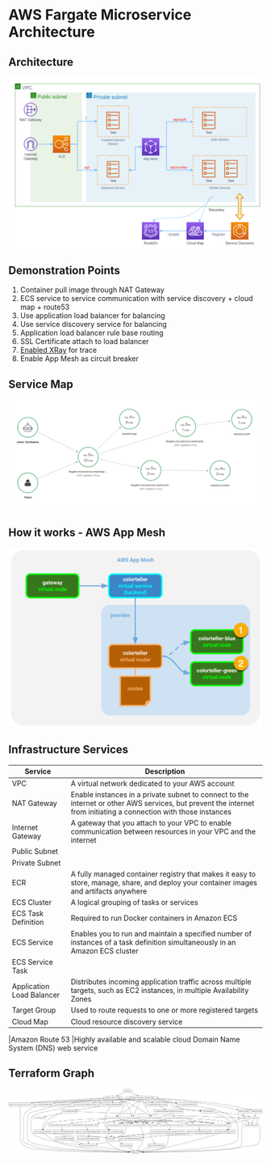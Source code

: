 # AWS Fargate Microservice Architecture

## Architecture

![img](./docs/architecture2.png)

## Demonstration Points

1. Container pull image through NAT Gateway
2. ECS service to service communication with service discovery + cloud map + route53
3. Use application load balancer for balancing
4. Use service discovery service for balancing
5. Application load balancer rule base routing
6. SSL Certificate attach to load balancer
7. [Enabled XRay](./docs/enable_xray.md) for trace
8. Enable App Mesh as circuit breaker

## Service Map

![img](./docs/service_map.png)

## How it works - AWS App Mesh

![img](./docs/mesh.png)

## Infrastructure Services

| Service                   | Description                                                                                                                                                       |
| ------------------------- | ----------------------------------------------------------------------------------------------------------------------------------------------------------------- |
| VPC                       | A virtual network dedicated to your AWS account                                                                                                                   |
| NAT Gateway               | Enable instances in a private subnet to connect to the internet or other AWS services, but prevent the internet from initiating a connection with those instances |
| Internet Gateway          | A gateway that you attach to your VPC to enable communication between resources in your VPC and the internet                                                      |
| Public Subnet             |
| Private Subnet            |
| ECR                       | A fully managed container registry that makes it easy to store, manage, share, and deploy your container images and artifacts anywhere                            |
| ECS Cluster               | A logical grouping of tasks or services                                                                                                                           |
| ECS Task Definition       | Required to run Docker containers in Amazon ECS                                                                                                                   |
| ECS Service               | Enables you to run and maintain a specified number of instances of a task definition simultaneously in an Amazon ECS cluster                                      |
| ECS Service Task          |
| Application Load Balancer | Distributes incoming application traffic across multiple targets, such as EC2 instances, in multiple Availability Zones                                           |
| Target Group              | Used to route requests to one or more registered targets                                                                                                          |
| Cloud Map                 | Cloud resource discovery service                                                                                                                                  |

|Amazon Route 53 |Highly available and scalable cloud Domain Name System (DNS) web service

## Terraform Graph

![img](./docs/graph.png)
